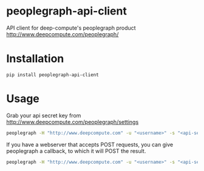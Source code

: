 # peoplegraph-api-client

API client for deep-compute's peoplegraph product http://www.deepcompute.com/peoplegraph/


# Installation

```
pip install peoplegraph-api-client
```

# Usage

Grab your api secret key from http://www.deepcompute.com/peoplegraph/settings

```bash
peoplegraph -H "http://www.deepcompute.com" -u "<username>" -s "<api-secret-key>" -n "John Doe" --wait
```

If you have a webserver that accepts POST requests, you can give peoplegraph a callback, to which it will
POST the result.

```bash
peoplegraph -H "http://www.deepcompute.com" -u "<username>" -s "<api-secret-key>" -n "John Doe" --callback "http://www.myserver.com"
```
